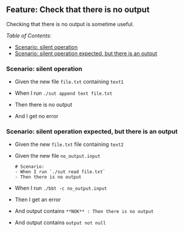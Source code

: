<!-- omit from toc -->
## Feature: Check that there is no output

Checking that there is no output is sometime useful.

_Table of Contents:_
- [Scenario: silent operation](#scenario-silent-operation)
- [Scenario: silent operation expected, but there is an output](#scenario-silent-operation-expected-but-there-is-an-output)

### Scenario: silent operation
- Given the new file `file.txt` containing `text1`

- When I run `./sut append text file.txt`

- Then there is no output
- And I get no error
  
### Scenario: silent operation expected, but there is an output

- Given the new `file.txt` file containing `text2`
- Given the new file `no_output.input`
  ```
  # Scenario:
  - When I run `./sut read file.txt`
  - Then there is no output
  ```

- When I run `./bbt -c no_output.input`

- Then I get an error
- And output contains `**NOK** : Then there is no output`
- And output contains `output not null`
